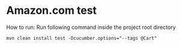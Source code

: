 # Amazon.com test

How to run:
Run following command inside the project root directory

```mvn clean install test -Dcucumber.options="--tags @Cart"```
